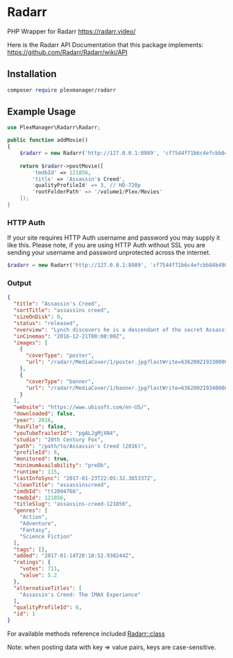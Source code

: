 # Radarr
PHP Wrapper for Radarr https://radarr.video/

Here is the Radarr API Documentation that this package implements: https://github.com/Radarr/Radarr/wiki/API

## Installation
```ruby
composer require plexmanager/radarr
```

## Example Usage
```php
use PlexManager\Radarr\Radarr;
```
```php
public function addMovie()
{
    $radarr = new Radarr('http://127.0.0.1:8989', 'cf7544f71b6c4efcbb84b49011fc965c'); // URL and API Key
    
    return $radarr->postMovie([
        'tmdbId' => 121856,
        'title' => 'Assassin's Creed',
        'qualityProfileId' => 3, // HD-720p
        'rootFolderPath' => '/volume1/Plex/Movies'
    ]);
}
```
### HTTP Auth
If your site requires HTTP Auth username and password you may supply it like this. Please note, if you are using HTTP Auth without SSL you are sending your username and password unprotected across the internet.
```php
$radarr = new Radarr('http://127.0.0.1:8989', 'cf7544f71b6c4efcbb84b49011fc965c', 'my-username', 'my-password');
```

### Output
```json
{
  "title": "Assassin's Creed",
  "sortTitle": "assassins creed",
  "sizeOnDisk": 0,
  "status": "released",
  "overview": "Lynch discovers he is a descendant of the secret Assassins society through unlocked genetic memories that allow him to relive the adventures of his ancestor, Aguilar, in 15th Century Spain. After gaining incredible knowledge and skills he’s poised to take on the oppressive Knights Templar in the present day.",
  "inCinemas": "2016-12-21T00:00:00Z",
  "images": [
    {
      "coverType": "poster",
      "url": "/radarr/MediaCover/1/poster.jpg?lastWrite=636200219330000000"
    },
    {
      "coverType": "banner",
      "url": "/radarr/MediaCover/1/banner.jpg?lastWrite=636200219340000000"
    }
  ],
  "website": "https://www.ubisoft.com/en-US/",
  "downloaded": false,
  "year": 2016,
  "hasFile": false,
  "youTubeTrailerId": "pgALJgMjXN4",
  "studio": "20th Century Fox",
  "path": "/path/to/Assassin's Creed (2016)",
  "profileId": 6,
  "monitored": true,
  "minimumAvailability": "preDb",
  "runtime": 115,
  "lastInfoSync": "2017-01-23T22:05:32.365337Z",
  "cleanTitle": "assassinscreed",
  "imdbId": "tt2094766",
  "tmdbId": 121856,
  "titleSlug": "assassins-creed-121856",
  "genres": [
    "Action",
    "Adventure",
    "Fantasy",
    "Science Fiction"
  ],
  "tags": [],
  "added": "2017-01-14T20:18:52.938244Z",
  "ratings": {
    "votes": 711,
    "value": 5.2
  },
  "alternativeTitles": [
    "Assassin's Creed: The IMAX Experience"
  ],
  "qualityProfileId": 6,
  "id": 1
}
```

For available methods reference included [Radarr::class](src/Radarr.php)

Note: when posting data with key => value pairs, keys are case-sensitive.
